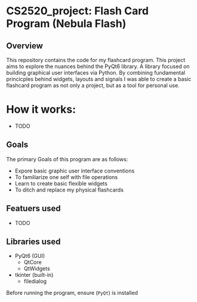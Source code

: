 # CS2520_project: Flash Card Program (Nebula Flash)

## Overview
This repository contains the code for my flashcard program. This project aims to explore the nuances 
behind the PyQt6 library. A library focused on building graphical user interfaces via Python. By 
combining fundamental princicples behind widgets, layouts and signals I was able to create a basic
flashcard program as not only a project, but as a tool for personal use.

# How it works:
- TODO

## Goals
The primary Goals of this program are as follows:
- Expore basic graphic user interface conventions
- To familiarize one self with file operations
- Learn to create basic flexible widgets
- To ditch and replace my physical flashcards

## Featuers used
- TODO


## Libraries used
- PyQt6 (GUI)
    - QtCore
    - QtWidgets
- tkinter (built-in)
    - filedialog

Before running the program, ensure (`PyQt`) is installed